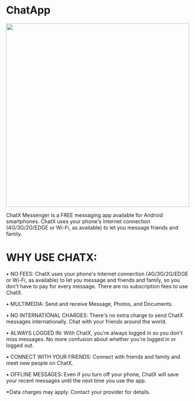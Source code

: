 # ChatApp

<img src="https://user-images.githubusercontent.com/47691119/89097006-a877e000-d3f8-11ea-9ac7-3c8527ef3ca9.jpg" width="500" height="500">

ChatX Messenger is a FREE messaging app available for Android smartphones. ChatX uses your phone's Internet connection (4G/3G/2G/EDGE or Wi-Fi, as available) to let you message friends and family.

# WHY USE CHATX:

• NO FEES: ChatX uses your phone's Internet connection (4G/3G/2G/EDGE or Wi-Fi, as available) to let you message and friends and family, so you don't have to pay for every message. There are no subscription fees to use ChatX.

• MULTIMEDIA: Send and receive Message, Photos, and Documents.

• NO INTERNATIONAL CHARGES: There's no extra charge to send ChatX messages internationally. Chat with your friends around the world.

• ALWAYS LOGGED IN: With ChatX, you're always logged in so you don't miss messages. No more confusion about whether you're logged in or logged out.

• CONNECT WITH YOUR FRIENDS: Connect with friends and family and meet new people on ChatX.

• OFFLINE MESSAGES: Even if you turn off your phone, ChatX will save your recent messages until the next time you use the app.

*Data charges may apply. Contact your provider for details.


